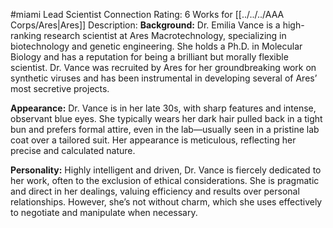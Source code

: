 #miami 
Lead Scientist
Connection Rating: 6
Works for [[../../../AAA Corps/Ares|Ares]]
Description: 
**Background:** Dr. Emilia Vance is a high-ranking research scientist at Ares Macrotechnology, specializing in biotechnology and genetic engineering. She holds a Ph.D. in Molecular Biology and has a reputation for being a brilliant but morally flexible scientist. Dr. Vance was recruited by Ares for her groundbreaking work on synthetic viruses and has been instrumental in developing several of Ares’ most secretive projects.

**Appearance:** Dr. Vance is in her late 30s, with sharp features and intense, observant blue eyes. She typically wears her dark hair pulled back in a tight bun and prefers formal attire, even in the lab—usually seen in a pristine lab coat over a tailored suit. Her appearance is meticulous, reflecting her precise and calculated nature.

**Personality:** Highly intelligent and driven, Dr. Vance is fiercely dedicated to her work, often to the exclusion of ethical considerations. She is pragmatic and direct in her dealings, valuing efficiency and results over personal relationships. However, she’s not without charm, which she uses effectively to negotiate and manipulate when necessary.
